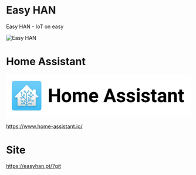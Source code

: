# Easy HAN

Easy HAN - IoT on easy

![Easy HAN](./edpbox/easy-han-5.jpg)

# Home Assistant

![Home Assistant](./ha.png)

https://www.home-assistant.io/

# Site

https://easyhan.pt/?git
